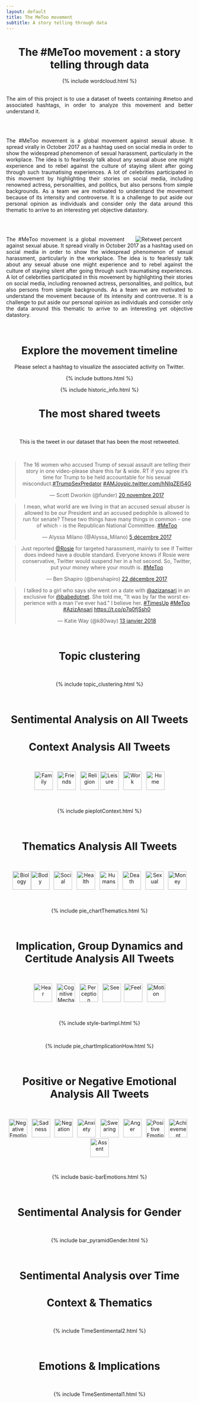 ```yaml
---
layout: default
title: The MeToo movement
subtitle: A story telling through data
---
```


<center>
  
<h1> The #MeToo movement : a story telling through data </h1>

</center>

<center>
{% include wordcloud.html %}
</center>

<br>

<div style="text-align: justify">
  
  The aim of this project is to use a dataset of tweets containing #metoo and associated hashtags, in order to analyze this movement and better understand it.
  
  <br><br>
  
  The #MeToo movement is a global movement against sexual abuse. It spread virally in October 2017 as a hashtag used on social media in order to show the widespread phenomenon of sexual harassment, particularly in the workplace. The idea is to fearlessly talk about any sexual abuse one might experience and to rebel against the culture of staying silent after going through such traumatising experiences. A lot of celebrities participated in this movement by highlighting their stories on social media, including renowned actress, personalities, and politics, but also persons from simple backgrounds. As a team we are motivated to understand the movement because of its intensity and controverse. It is a challenge to put aside our personal opinion as individuals and consider only the data around this thematic to arrive to an interesting yet objective datastory.
  
  <br><br>
  
  <img src="/img/newplot.png" alt="Retweet percent" style="max-width: 300px;" ALIGN="right" HSPACE="30"/>   The #MeToo movement is a global movement against sexual abuse. It spread virally in October 2017 as a hashtag used on social media in order to show the widespread phenomenon of sexual harassment, particularly in the workplace. The idea is to fearlessly talk about any sexual abuse one might experience and to rebel against the culture of staying silent after going through such traumatising experiences. A lot of celebrities participated in this movement by highlighting their stories on social media, including renowned actress, personalities, and politics, but also persons from simple backgrounds. As a team we are motivated to understand the movement because of its intensity and controverse. It is a challenge to put aside our personal opinion as individuals and consider only the data around this thematic to arrive to an interesting yet objective datastory.
  
</div>
  
<br>
  
<center>
  
<h1> Explore the movement timeline </h1>

Please select a hashtag to visualize the associated activity on Twitter.

{% include buttons.html %}

{% include historic_info.html %}

<h1> The most shared tweets </h1>

<br>

This is the tweet in our dataset that has been the most retweeted.

<br>

<blockquote class="twitter-tweet" data-lang="fr"><p lang="en" dir="ltr">The 16 women who accused Trump of sexual assault are telling their story in one video-please share this far &amp; wide. RT if you agree it’s time for Trump to be held accountable for his sexual misconduct.<a href="https://twitter.com/hashtag/TrumpSexPredator?src=hash&amp;ref_src=twsrc%5Etfw">#TrumpSexPredator</a> <a href="https://twitter.com/hashtag/AMJoy?src=hash&amp;ref_src=twsrc%5Etfw">#AMJoy</a><a href="https://t.co/hNIqZEI54G">pic.twitter.com/hNIqZEI54G</a></p>&mdash; Scott Dworkin (@funder) <a href="https://twitter.com/funder/status/932703161596432384?ref_src=twsrc%5Etfw">20 novembre 2017</a></blockquote>

<blockquote class="twitter-tweet" data-lang="fr"><p lang="en" dir="ltr">I mean, what world are we living in that an accused sexual abuser is allowed to be our President and an accused pedophile is allowed to run for senate? These two things have many things in common - one of which - is the Republican National Committee. <a href="https://twitter.com/hashtag/MeToo?src=hash&amp;ref_src=twsrc%5Etfw">#MeToo</a></p>&mdash; Alyssa Milano (@Alyssa_Milano) <a href="https://twitter.com/Alyssa_Milano/status/938186096080506882?ref_src=twsrc%5Etfw">5 décembre 2017</a></blockquote>
<script async src="https://platform.twitter.com/widgets.js" charset="utf-8"></script>

<script async src="https://platform.twitter.com/widgets.js" charset="utf-8"></script> <blockquote class="twitter-tweet" data-lang="fr"><p lang="en" dir="ltr">Just reported <a href="https://twitter.com/Rosie?ref_src=twsrc%5Etfw">@Rosie</a> for targeted harassment, mainly to see if Twitter does indeed have a double standard. Everyone knows if Rosie were conservative, Twitter would suspend her in a hot second. So, Twitter, put your money where your mouth is. <a href="https://twitter.com/hashtag/MeToo?src=hash&amp;ref_src=twsrc%5Etfw">#MeToo</a></p>&mdash; Ben Shapiro (@benshapiro) <a href="https://twitter.com/benshapiro/status/944220986525618176?ref_src=twsrc%5Etfw">22 décembre 2017</a></blockquote>

<script async src="https://platform.twitter.com/widgets.js" charset="utf-8"></script><blockquote class="twitter-tweet" data-lang="fr"><p lang="en" dir="ltr">I talked to a girl who says she went on a date with <a href="https://twitter.com/azizansari?ref_src=twsrc%5Etfw">@azizansari</a> in an exclusive for <a href="https://twitter.com/babedotnet?ref_src=twsrc%5Etfw">@babedotnet</a>. She told me, &quot;It was by far the worst experience with a man I’ve ever had.&quot; I believe her. <a href="https://twitter.com/hashtag/TimesUp?src=hash&amp;ref_src=twsrc%5Etfw">#TimesUp</a> <a href="https://twitter.com/hashtag/MeToo?src=hash&amp;ref_src=twsrc%5Etfw">#MeToo</a> <a href="https://twitter.com/hashtag/AzizAnsari?src=hash&amp;ref_src=twsrc%5Etfw">#AzizAnsari</a> <a href="https://t.co/p7q0fjSsh0">https://t.co/p7q0fjSsh0</a></p>&mdash; Katie Way (@k80way) <a href="https://twitter.com/k80way/status/952327321431756801?ref_src=twsrc%5Etfw">13 janvier 2018</a></blockquote>
<script async src="https://platform.twitter.com/widgets.js" charset="utf-8"></script>

<br>

<h1> Topic clustering </h1>

<br>

{% include topic_clustering.html %}

<br>

<h1> Sentimental Analysis on All Tweets </h1>


<h1> Context Analysis All Tweets </h1>

<br>

<img src="img/icons/family.png" title="Family" width="50"/> &nbsp; <img src="img/icons/friends.png" title="Friends" width="50"/> &nbsp; <img src="img/icons/religion.png" title="Religion" width="50"/>  <img src="img/icons/leisure.png" title="Leisure" width="50"/>  &nbsp; <img src="img/icons/work.png" title="Work" width="50"/> &nbsp; <img src="img/icons/home.png" title="Home" width="50"/>

<br>

{% include pieplotContext.html %}

<br>

<h1> Thematics Analysis All Tweets </h1>
<br>

<img src="img/icons/bio.png" title="Biology" width="50"/><img src="img/icons/body.png" title="Body" width="50"/> &nbsp; <img src="img/icons/social.png" title="Social" width="50"/> &nbsp; <img src="img/icons/health.png" title="Health" width="50"/> &nbsp; <img src="img/icons/human.png" title="Humans" width="50"/> &nbsp; <img src="img/icons/death.png" title="Death" width="50"/> &nbsp; <img src="img/icons/sexual.png" title="Sexual" width="50"/> &nbsp; <img src="img/icons/money.png" title="Money" width="50"/>

<br>

{% include pie_chartThematics.html %}

<br>

<h1> Implication, Group Dynamics and Certitude Analysis All Tweets </h1>

<br>

<img src="img/icons/hear.png" title="Hear" width="50"/> &nbsp; <img src="img/icons/cogmech.png" title="Cognitive Mechanisms" width="50"/> &nbsp; <img src="img/icons/perception.png" title="Perception" width="50"/> &nbsp; <img src="img/icons/see.png" title="See" width="50"/>&nbsp; <img src="img/icons/feel.png" title="Feel" width="50"/> &nbsp; <img src="img/icons/motion.png" title="Motion" width="50"/>

<br>

{% include style-barImpl.html %}


<br>

{% include pie_chartImplicationHow.html %}

<br>

<h1> Positive or Negative Emotional Analysis All Tweets </h1>
<br>

<img src="img/icons/negemo.png" title="Negative Emotion" width="50"/> &nbsp; <img src="img/icons/sad.png" title="Sadness" width="50"/> &nbsp; <img src="img/icons/negate.png" title="Negation" width="50"/> &nbsp; <img src="img/icons/anxiety.png" title="Anxiety" width="50"/> &nbsp; <img src="img/icons/swear.png" title="Swearing" width="50"/> &nbsp; <img src="img/icons/anger.png" title="Anger" width="50"/> &nbsp; <img src="img/icons/posemo.png" title="Positive Emotion" width="50"/> &nbsp; <img src="img/icons/achiev.png" title="Achievement" width="50"/> &nbsp; <img src="img/icons/assent.png" title="Assent" width="50"/>

<br>

{% include basic-barEmotions.html %}

<br>

<h1> Sentimental Analysis for Gender </h1>
<br>

{% include bar_pyramidGender.html %}

<br>

<h1> Sentimental Analysis over Time </h1>

<h1> Context & Thematics </h1>
<br>

{% include TimeSentimental2.html %}

<br>

<h1> Emotions & Implications </h1>
<br>

{% include TimeSentimental1.html %}

<br>

</center>






